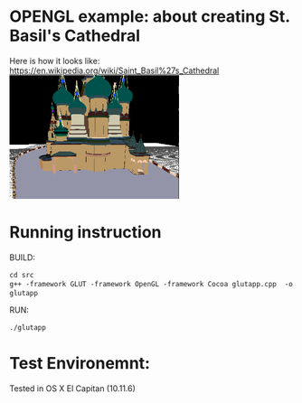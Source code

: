 # OPENGL example: about creating St. Basil's Cathedral

Here is how it looks like: https://en.wikipedia.org/wiki/Saint_Basil%27s_Cathedral
<img src="https://github.com/ayonious/OPENGL-St.-Basil-s-Cathedral/blob/master/screenshot.png" width="300">

# Running instruction

BUILD:
```
cd src
g++ -framework GLUT -framework OpenGL -framework Cocoa glutapp.cpp  -o glutapp
```

RUN:
```
./glutapp
```

# Test Environemnt:

Tested in OS X El Capitan (10.11.6)
